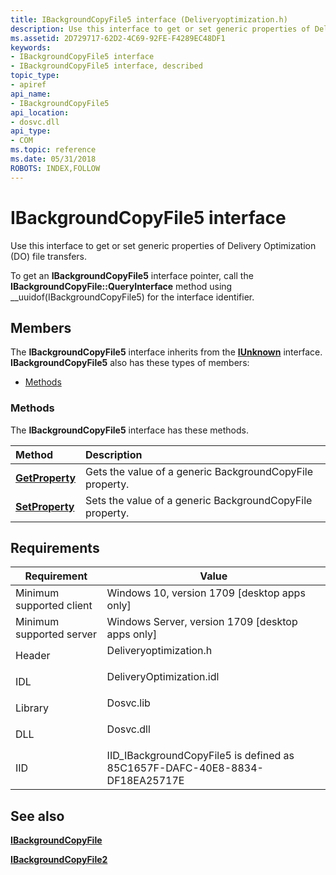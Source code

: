 ```yaml
---
title: IBackgroundCopyFile5 interface (Deliveryoptimization.h)
description: Use this interface to get or set generic properties of Delivery Optimization (DO) file transfers.
ms.assetid: 2D729717-62D2-4C69-92FE-F4289EC48DF1
keywords:
- IBackgroundCopyFile5 interface
- IBackgroundCopyFile5 interface, described
topic_type:
- apiref
api_name:
- IBackgroundCopyFile5
api_location:
- dosvc.dll
api_type:
- COM
ms.topic: reference
ms.date: 05/31/2018
ROBOTS: INDEX,FOLLOW
---
```


# IBackgroundCopyFile5 interface

Use this interface to get or set generic properties of Delivery Optimization (DO) file transfers.

To get an **IBackgroundCopyFile5** interface pointer, call the **IBackgroundCopyFile::QueryInterface** method using __uuidof(IBackgroundCopyFile5) for the interface identifier.

## Members

The **IBackgroundCopyFile5** interface inherits from the [**IUnknown**](/windows/desktop/api/unknwn/nn-unknwn-iunknown) interface. **IBackgroundCopyFile5** also has these types of members:

-   [Methods](#methods)

### Methods

The **IBackgroundCopyFile5** interface has these methods.



| Method                                                  | Description                                                         |
|:--------------------------------------------------------|:--------------------------------------------------------------------|
| [**GetProperty**](ibackgroundcopyfile5-getproperty.md) | Gets the value of a generic BackgroundCopyFile property.<br/> |
| [**SetProperty**](ibackgroundcopyfile5-setproperty.md) | Sets the value of a generic BackgroundCopyFile property.<br/> |



 

## Requirements



| Requirement | Value |
|-------------------------------------|-----------------------------------------------------------------------------------------------------|
| Minimum supported client<br/> | Windows 10, version 1709 \[desktop apps only\]<br/>                                           |
| Minimum supported server<br/> | Windows Server, version 1709 \[desktop apps only\]<br/>                                       |
| Header<br/>                   | <dl> <dt>Deliveryoptimization.h</dt> </dl>   |
| IDL<br/>                      | <dl> <dt>DeliveryOptimization.idl</dt> </dl> |
| Library<br/>                  | <dl> <dt>Dosvc.lib</dt> </dl>                |
| DLL<br/>                      | <dl> <dt>Dosvc.dll</dt> </dl>                |
| IID<br/>                      | IID_IBackgroundCopyFile5 is defined as 85C1657F-DAFC-40E8-8834-DF18EA25717E<br/>             |



## See also

<dl> <dt>

[**IBackgroundCopyFile**](ibackgroundcopyfile.md)
</dt> <dt>

[**IBackgroundCopyFile2**](ibackgroundcopyfile2.md)
</dt> </dl>

 

